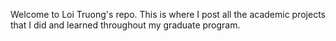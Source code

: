 Welcome to Loi Truong's repo. This is where I post all the academic projects that I did and learned throughout my graduate program.

